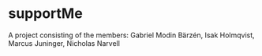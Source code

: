 # supportMe

A project consisting of the members:
Gabriel Modin Bärzén,
Isak Holmqvist,
Marcus Juninger,
Nicholas Narvell
